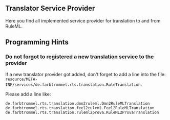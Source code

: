 ## Translator Service Provider

Here you find all implemented service provider for translation to and from RuleML.

## Programming Hints

### Do not forgot to registered a new translation service to the provider

If a new translator provider got added, don't forget to add a line into the file:
`resource/META-INF/services/de.farbtrommel.rts.translation.RuleTranslation`.

Please add a line like:
```
de.farbtrommel.rts.translation.dmn2ruleml.Dmn2RuleMLTranslation
de.farbtrommel.rts.translation.feel2ruleml.Feel2RuleMLTranslation
de.farbtrommel.rts.translation.ruleml2prova.RuleML2ProvaTranslation
```